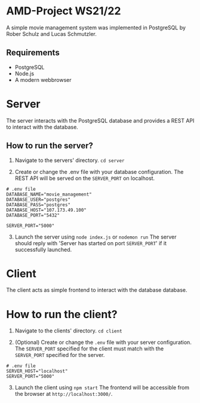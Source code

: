 # AMD-Project WS21/22
A simple movie management system was implemented in PostgreSQL by Rober Schulz and Lucas Schmutzler.

## Requirements
- PostgreSQL
- Node.js
- A modern webbrowser

# Server
The server interacts with the PostgreSQL database and provides a REST API to interact with the database.

## How to run the server?

1. Navigate to the servers' directory.
`cd server`

2. Create or change the .env file with your database configuration.
The REST API will be served on the `SERVER_PORT` on localhost.

```
# .env file
DATABASE_NAME="movie_management"
DATABASE_USER="postgres"
DATABASE_PASS="postgres"
DATABASE_HOST="107.173.49.100"
DATABASE_PORT="5432"

SERVER_PORT="5000"
```

3. Launch the server using `node index.js` or `nodemon run`
The server should reply with 'Server has started on port `SERVER_PORT`' if it successfully launched.

# Client
The client acts as simple frontend to interact with the database database.

# How to run the client?
1. Navigate to the clients' directory.
`cd client`

2. (Optional) Create or change the `.env` file with your server configuration.
The `SERVER_PORT` specified for the client must match with the `SERVER_PORT` specified for the server.

```
# .env file
SERVER_HOST="localhost"
SERVER_PORT="5000"
```

3. Launch the client using `npm start`
The frontend will be accessible from the browser at `http://localhost:3000/`.